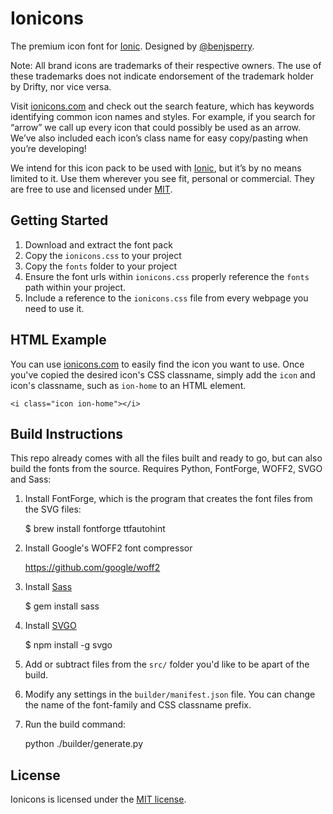 # Ionicons


The premium icon font for [Ionic](http://ionicframework.com/). Designed by [@benjsperry](https://twitter.com/benjsperry).

Note: All brand icons are trademarks of their respective owners. The use of these trademarks does not indicate endorsement of the trademark holder by Drifty, nor vice versa.

Visit [ionicons.com](http://ionicons.com) and  check out the search feature, which has keywords identifying common icon names and styles. For example, if you search for “arrow” we call up every icon that could possibly be used as an arrow. We’ve also included each icon’s class name for easy copy/pasting when you’re developing!

We intend for this icon pack to be used with [Ionic](http://ionicframework.com/), but it’s by no means limited to it. Use them wherever you see fit, personal or commercial. They are free to use and licensed under [MIT](http://opensource.org/licenses/MIT).


## Getting Started

 1. Download and extract the font pack
 2. Copy the `ionicons.css` to your project
 3. Copy the `fonts` folder to your project
 4. Ensure the font urls within `ionicons.css` properly reference the `fonts` path within your project.
 5. Include a reference to the `ionicons.css` file from every webpage you need to use it.


## HTML Example

You can use [ionicons.com](http://ionicons.com) to easily find the icon you want to use. Once you've copied the desired icon's CSS classname, simply add the `icon` and icon's classname, such as `ion-home` to an HTML element.

    <i class="icon ion-home"></i>


## Build Instructions

This repo already comes with all the files built and ready to go, but can also build the fonts from the source. Requires Python, FontForge, WOFF2, SVGO and Sass:

1) Install FontForge, which is the program that creates the font files from the SVG files:

    $ brew install fontforge ttfautohint

2) Install Google's WOFF2 font compressor

    https://github.com/google/woff2

3) Install [Sass](http://sass-lang.com/)

    $ gem install sass

4) Install [SVGO](https://github.com/svg/svgo)

    $ npm install -g svgo

5) Add or subtract files from the `src/` folder you'd like to be apart of the build.

6) Modify any settings in the `builder/manifest.json` file. You can change the name of the font-family and CSS classname prefix.

7) Run the build command:

    python ./builder/generate.py


## License

Ionicons is licensed under the [MIT license](http://opensource.org/licenses/MIT).
